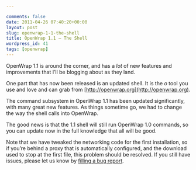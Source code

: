 ```yaml
---

comments: false
date: 2011-04-26 07:40:20+00:00
layout: post
slug: openwrap-1-1-the-shell
title: OpenWrap 1.1 – The Shell
wordpress_id: 41
tags: [openwrap]
---
```


OpenWrap 1.1 is around the corner, and has a *lot* of new features and improvements that I’ll be blogging about as they land.

One part that has now been released is an updated shell. It is the _o_ tool you use and love and can grab from [http://openwrap.org](http://openwrap.org).

The command subsystem in OpenWrap 1.1 has been updated significantly, with many great new features. As things sometime go, we had to change the way the shell calls into OpenWrap.

The good news is that the 1.1 shell will still run OpenWrap 1.0 commands, so you can update now in the full knowledge that all will be good.

Note that we have tweaked the networking code for the first installation, so if you’re behind a proxy that is automatically configured, and the download used to stop at the first file, this problem should be resolved. If you still have issues, please let us know by [filling a bug report](https://github.com/openrasta/openwrap-bootstrap/issues/new).
